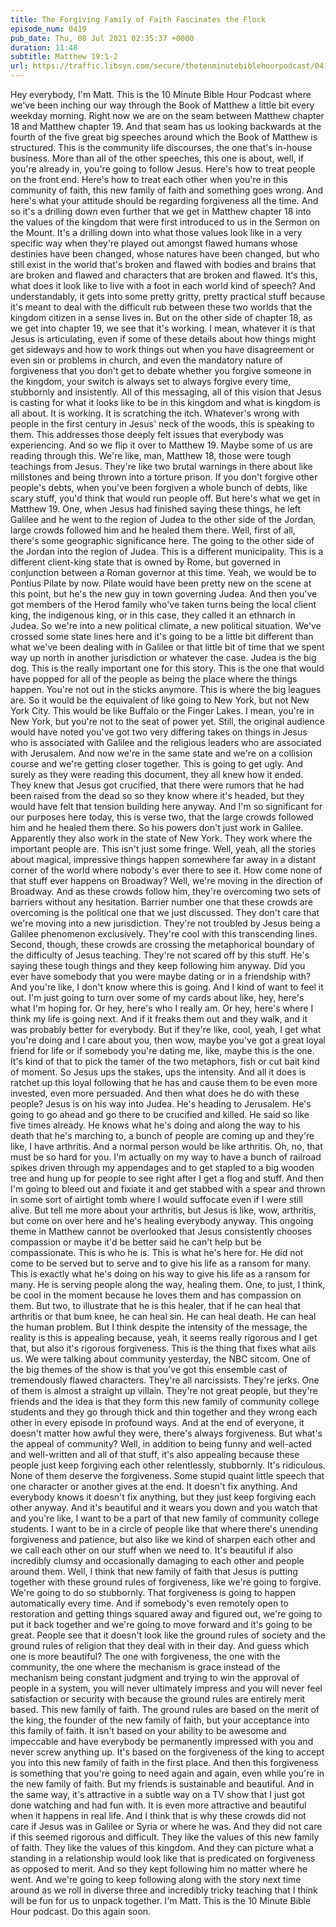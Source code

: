 ```yaml
---
title: The Forgiving Family of Faith Fascinates the Flock
episode_num: 0419
pub_date: Thu, 08 Jul 2021 02:35:37 +0000
duration: 11:48
subtitle: Matthew 19:1-2
url: https://traffic.libsyn.com/secure/thetenminutebiblehourpodcast/0419_-_The_Forgiving_Family_of_Faith_Fascinates_the_Flock.mp3
---
```


 Hey everybody, I'm Matt. This is the 10 Minute Bible Hour Podcast where we've been inching our way through the Book of Matthew a little bit every weekday morning. Right now we are on the seam between Matthew chapter 18 and Matthew chapter 19. And that seam has us looking backwards at the fourth of the five great big speeches around which the Book of Matthew is structured. This is the community life discourses, the one that's in-house business. More than all of the other speeches, this one is about, well, if you're already in, you're going to follow Jesus. Here's how to treat people on the front end. Here's how to treat each other when you're in this community of faith, this new family of faith and something goes wrong. And here's what your attitude should be regarding forgiveness all the time. And so it's a drilling down even further that we get in Matthew chapter 18 into the values of the kingdom that were first introduced to us in the Sermon on the Mount. It's a drilling down into what those values look like in a very specific way when they're played out amongst flawed humans whose destinies have been changed, whose natures have been changed, but who still exist in the world that's broken and flawed with bodies and brains that are broken and flawed and characters that are broken and flawed. It's this, what does it look like to live with a foot in each world kind of speech? And understandably, it gets into some pretty gritty, pretty practical stuff because it's meant to deal with the difficult rub between these two worlds that the kingdom citizen in a sense lives in. But on the other side of chapter 18, as we get into chapter 19, we see that it's working. I mean, whatever it is that Jesus is articulating, even if some of these details about how things might get sideways and how to work things out when you have disagreement or even sin or problems in church, and even the mandatory nature of forgiveness that you don't get to debate whether you forgive someone in the kingdom, your switch is always set to always forgive every time, stubbornly and insistently. All of this messaging, all of this vision that Jesus is casting for what it looks like to be in this kingdom and what is kingdom is all about. It is working. It is scratching the itch. Whatever's wrong with people in the first century in Jesus' neck of the woods, this is speaking to them. This addresses those deeply felt issues that everybody was experiencing. And so we flip it over to Matthew 19. Maybe some of us are reading through this. We're like, man, Matthew 18, those were tough teachings from Jesus. They're like two brutal warnings in there about like millstones and being thrown into a torture prison. If you don't forgive other people's debts, when you've been forgiven a whole bunch of debts, like scary stuff, you'd think that would run people off. But here's what we get in Matthew 19. One, when Jesus had finished saying these things, he left Galilee and he went to the region of Judea to the other side of the Jordan, large crowds followed him and he healed them there. Well, first of all, there's some geographic significance here. The going to the other side of the Jordan into the region of Judea. This is a different municipality. This is a different client-king state that is owned by Rome, but governed in conjunction between a Roman governor at this time. Yeah, we would be to Pontius Pilate by now. Pilate would have been pretty new on the scene at this point, but he's the new guy in town governing Judea. And then you've got members of the Herod family who've taken turns being the local client king, the indigenous king, or in this case, they called it an ethnarch in Judea. So we're into a new political climate, a new political situation. We've crossed some state lines here and it's going to be a little bit different than what we've been dealing with in Galilee or that little bit of time that we spent way up north in another jurisdiction or whatever the case. Judea is the big dog. This is the really important one for this story. This is the one that would have popped for all of the people as being the place where the things happen. You're not out in the sticks anymore. This is where the big leagues are. So it would be the equivalent of like going to New York, but not New York City. This would be like Buffalo or the Finger Lakes. I mean, you're in New York, but you're not to the seat of power yet. Still, the original audience would have noted you've got two very differing takes on things in Jesus who is associated with Galilee and the religious leaders who are associated with Jerusalem. And now we're in the same state and we're on a collision course and we're getting closer together. This is going to get ugly. And surely as they were reading this document, they all knew how it ended. They knew that Jesus got crucified, that there were rumors that he had been raised from the dead so so they know where it's headed, but they would have felt that tension building here anyway. And I'm so significant for our purposes here today, this is verse two, that the large crowds followed him and he healed them there. So his powers don't just work in Galilee. Apparently they also work in the state of New York. They work where the important people are. This isn't just some fringe. Well, yeah, all the stories about magical, impressive things happen somewhere far away in a distant corner of the world where nobody's ever there to see it. How come none of that stuff ever happens on Broadway? Well, we're moving in the direction of Broadway. And as these crowds follow him, they're overcoming two sets of barriers without any hesitation. Barrier number one that these crowds are overcoming is the political one that we just discussed. They don't care that we're moving into a new jurisdiction. They're not troubled by Jesus being a Galilee phenomenon exclusively. They're cool with this transcending lines. Second, though, these crowds are crossing the metaphorical boundary of the difficulty of Jesus teaching. They're not scared off by this stuff. He's saying these tough things and they keep following him anyway. Did you ever have somebody that you were maybe dating or in a friendship with? And you're like, I don't know where this is going. And I kind of want to feel it out. I'm just going to turn over some of my cards about like, hey, here's what I'm hoping for. Or hey, here's who I really am. Or hey, here's where I think my life is going next. And if it freaks them out and they walk, and it was probably better for everybody. But if they're like, cool, yeah, I get what you're doing and I care about you, then wow, maybe you've got a great loyal friend for life or if somebody you're dating me, like, maybe this is the one. It's kind of that to pick the tamer of the two metaphors, fish or cut bait kind of moment. So Jesus ups the stakes, ups the intensity. And all it does is ratchet up this loyal following that he has and cause them to be even more invested, even more persuaded. And then what does he do with these people? Jesus is on his way into Judea. He's heading to Jerusalem. He's going to go ahead and go there to be crucified and killed. He said so like five times already. He knows what he's doing and along the way to his death that he's marching to, a bunch of people are coming up and they're like, I have arthritis. And a normal person would be like arthritis. Oh, no, that must be so hard for you. I'm actually on my way to have a bunch of railroad spikes driven through my appendages and to get stapled to a big wooden tree and hung up for people to see right after I get a flog and stuff. And then I'm going to bleed out and fixiate it and get stabbed with a spear and thrown in some sort of airtight tomb where I would suffocate even if I were still alive. But tell me more about your arthritis, but Jesus is like, wow, arthritis, but come on over here and he's healing everybody anyway. This ongoing theme in Matthew cannot be overlooked that Jesus consistently chooses compassion or maybe it'd be better said he can't help but be compassionate. This is who he is. This is what he's here for. He did not come to be served but to serve and to give his life as a ransom for many. This is exactly what he's doing on his way to give his life as a ransom for many. He is serving people along the way, healing them. One, to just, I think, be cool in the moment because he loves them and has compassion on them. But two, to illustrate that he is this healer, that if he can heal that arthritis or that bum knee, he can heal sin. He can heal death. He can heal the human problem. But I think despite the intensity of the message, the reality is this is appealing because, yeah, it seems really rigorous and I get that, but also it's rigorous forgiveness. This is the thing that fixes what ails us. We were talking about community yesterday, the NBC sitcom. One of the big themes of the show is that you've got this ensemble cast of tremendously flawed characters. They're all narcissists. They're jerks. One of them is almost a straight up villain. They're not great people, but they're friends and the idea is that they form this new family of community college students and they go through thick and thin together and they wrong each other in every episode in profound ways. And at the end of everyone, it doesn't matter how awful they were, there's always forgiveness. But what's the appeal of community? Well, in addition to being funny and well-acted and well-written and all of that stuff, it's also appealing because these people just keep forgiving each other relentlessly, stubbornly. It's ridiculous. None of them deserve the forgiveness. Some stupid quaint little speech that one character or another gives at the end. It doesn't fix anything. And everybody knows it doesn't fix anything, but they just keep forgiving each other anyway. And it's beautiful and it wears you down and you watch that and you're like, I want to be a part of that new family of community college students. I want to be in a circle of people like that where there's unending forgiveness and patience, but also like we kind of sharpen each other and we call each other on our stuff when we need to. It's beautiful if also incredibly clumsy and occasionally damaging to each other and people around them. Well, I think that new family of faith that Jesus is putting together with these ground rules of forgiveness, like we're going to forgive. We're going to do so stubbornly. That forgiveness is going to happen automatically every time. And if somebody's even remotely open to restoration and getting things squared away and figured out, we're going to put it back together and we're going to move forward and it's going to be great. People see that it doesn't look like the ground rules of society and the ground rules of religion that they deal with in their day. And guess which one is more beautiful? The one with forgiveness, the one with the community, the one where the mechanism is grace instead of the mechanism being constant judgment and trying to win the approval of people in a system, you will never ultimately impress and you will never feel satisfaction or security with because the ground rules are entirely merit based. This new family of faith. The ground rules are based on the merit of the king, the founder of the new family of faith, but your acceptance into this family of faith. It isn't based on your ability to be awesome and impeccable and have everybody be permanently impressed with you and never screw anything up. It's based on the forgiveness of the king to accept you into this new family of faith in the first place. And then this forgiveness is something that you're going to need again and again, even while you're in the new family of faith. But my friends is sustainable and beautiful. And in the same way, it's attractive in a subtle way on a TV show that I just got done watching and had fun with. It is even more attractive and beautiful when it happens in real life. And I think that is why these crowds did not care if Jesus was in Galilee or Syria or where he was. And they did not care if this seemed rigorous and difficult. They like the values of this new family of faith. They like the values of this kingdom. And they can picture what a standing in a relationship would look like that is predicated on forgiveness as opposed to merit. And so they kept following him no matter where he went. And we're going to keep following along with the story next time around as we roll in diverse three and incredibly tricky teaching that I think will be fun for us to unpack together. I'm Matt. This is the 10 Minute Bible Hour podcast. Do this again soon.